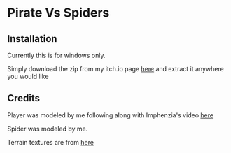 # Pirate Vs Spiders


## Installation
Currently this is for windows only.

Simply download the zip from my itch.io page [here](https://oniro.itch.io/pirate-vs-spiders) and extract it anywhere you would like

## Credits
Player was modeled by me following along with Imphenzia's video [here](https://www.youtube.com/watch?v=lBAkjGLE-Xs)

Spider was modeled by me.

Terrain textures are from [here](https://assetstore.unity.com/packages/3d/environments/low-poly-modular-terrain-pack-91558)
